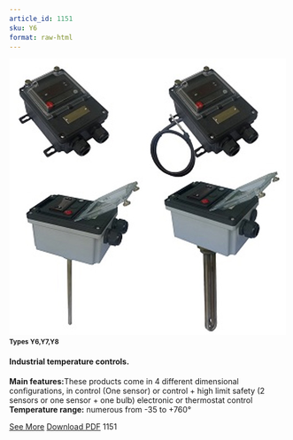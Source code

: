 ```yaml
---
article_id: 1151
sku: Y6
format: raw-html
---
```

 <img src="../new-images/Types-Y6.jpg" class="card-imgs mb-2">
 <small class="text-grey mb-2"><b>Types Y6,Y7,Y8</b> </small>
 <h4>Industrial temperature controls.</h4>
 <p><b>Main features:</b>These products come in 4 different dimensional configurations, in control (One sensor) or control + high limit safety (2 sensors or one sensor + one bulb) electronic or thermostat control
 <b>Temperature range:</b> numerous from -35 to +760&#xB0;</p>
 <div class="btns">
 <a href="industrial-temperature-controls-type-y678.html" class="btn-red">See More</a>
 <a href="pdf/3-62-63Control boxes with On Off Electronic controllers20130621.pdf" target="_blank" class="btn-red">Download PDF</a>
 <!-- <a href="http://www.ultimheat.com/cat3.html" target="_blank" class="access-link"> Access full catalogue <i class="fa fa-external-link" aria-hidden="true"></i> </a> -->
 <span class="number-btn">1151</span>
 </div>
 